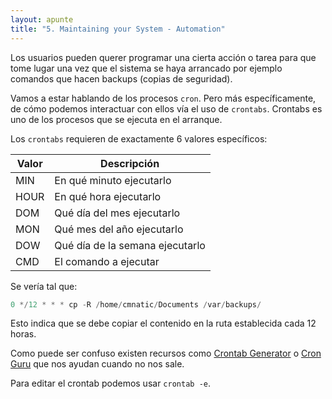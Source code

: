 ```yaml
---
layout: apunte
title: "5. Maintaining your System - Automation"
---
```


Los usuarios pueden querer programar una cierta acción o tarea para que tome lugar una vez que el sistema se haya arrancado por ejemplo comandos que hacen backups (copias de seguridad).

Vamos a estar hablando de los procesos `cron`. Pero más específicamente, de cómo podemos interactuar con ellos vía el uso de `crontabs`. Crontabs es uno de los procesos que se ejecuta en el arranque.

Los `crontabs` requieren de exactamente 6 valores específicos:

| Valor | Descripción                     |
| ----- | ------------------------------- |
| MIN   | En qué minuto ejecutarlo        |
| HOUR  | En qué hora ejecutarlo          |
| DOM   | Qué día del mes ejecutarlo      |
| MON   | Qué mes del año ejecutarlo      |
| DOW   | Qué día de la semana ejecutarlo |
| CMD   | El comando a ejecutar           |
Se vería tal que:

```c
0 */12 * * * cp -R /home/cmnatic/Documents /var/backups/
```

Esto indica que se debe copiar el contenido en la ruta establecida cada 12 horas.

Como puede ser confuso existen recursos como [Crontab Generator](https://crontab-generator.org/) o [Cron Guru](https://crontab.guru/) que nos ayudan cuando no nos sale.

Para editar el crontab podemos usar `crontab -e`.